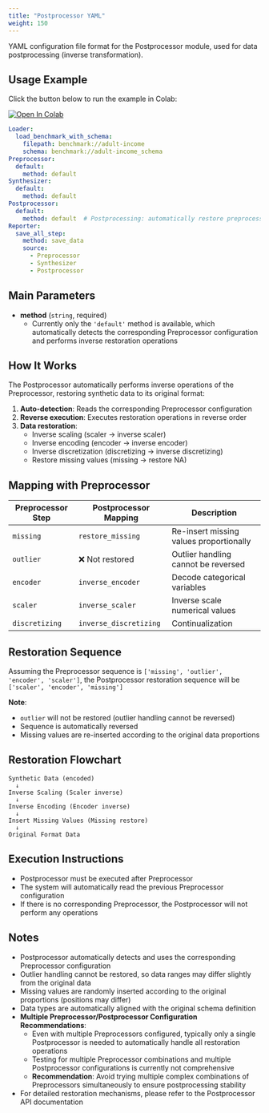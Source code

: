 ```yaml
---
title: "Postprocessor YAML"
weight: 150
---
```


YAML configuration file format for the Postprocessor module, used for data postprocessing (inverse transformation).

## Usage Example

Click the button below to run the example in Colab:

[![Open In Colab](https://colab.research.google.com/assets/colab-badge.svg)](https://colab.research.google.com/github/nics-tw/petsard/blob/main/demo/petsard-yaml/postprocessor-yaml/postprocessor.ipynb)

```yaml
Loader:
  load_benchmark_with_schema:
    filepath: benchmark://adult-income
    schema: benchmark://adult-income_schema
Preprocessor:
  default:
    method: default
Synthesizer:
  default:
    method: default
Postprocessor:
  default:
    method: default  # Postprocessing: automatically restore preprocessing transformations
Reporter:
  save_all_step:
    method: save_data
    source:
      - Preprocessor
      - Synthesizer
      - Postprocessor
```

## Main Parameters

- **method** (`string`, required)
  - Currently only the `'default'` method is available, which automatically detects the corresponding Preprocessor configuration and performs inverse restoration operations

## How It Works

The Postprocessor automatically performs inverse operations of the Preprocessor, restoring synthetic data to its original format:

1. **Auto-detection**: Reads the corresponding Preprocessor configuration
2. **Reverse execution**: Executes restoration operations in reverse order
3. **Data restoration**:
   - Inverse scaling (scaler → inverse scaler)
   - Inverse encoding (encoder → inverse encoder)
   - Inverse discretization (discretizing → inverse discretizing)
   - Restore missing values (missing → restore NA)

## Mapping with Preprocessor

| Preprocessor Step | Postprocessor Mapping | Description |
|------------------|-------------------|------|
| `missing` | `restore_missing` | Re-insert missing values proportionally |
| `outlier` | ❌ Not restored | Outlier handling cannot be reversed |
| `encoder` | `inverse_encoder` | Decode categorical variables |
| `scaler` | `inverse_scaler` | Inverse scale numerical values |
| `discretizing` | `inverse_discretizing` | Continualization |

## Restoration Sequence

Assuming the Preprocessor sequence is `['missing', 'outlier', 'encoder', 'scaler']`,
the Postprocessor restoration sequence will be `['scaler', 'encoder', 'missing']`

**Note**:
- `outlier` will not be restored (outlier handling cannot be reversed)
- Sequence is automatically reversed
- Missing values are re-inserted according to the original data proportions

## Restoration Flowchart

```
Synthetic Data (encoded)
  ↓
Inverse Scaling (Scaler inverse)
  ↓
Inverse Encoding (Encoder inverse)
  ↓
Insert Missing Values (Missing restore)
  ↓
Original Format Data
```

## Execution Instructions

- Postprocessor must be executed after Preprocessor
- The system will automatically read the previous Preprocessor configuration
- If there is no corresponding Preprocessor, the Postprocessor will not perform any operations

## Notes

- Postprocessor automatically detects and uses the corresponding Preprocessor configuration
- Outlier handling cannot be restored, so data ranges may differ slightly from the original data
- Missing values are randomly inserted according to the original proportions (positions may differ)
- Data types are automatically aligned with the original schema definition
- **Multiple Preprocessor/Postprocessor Configuration Recommendations**:
  - Even with multiple Preprocessors configured, typically only a single Postprocessor is needed to automatically handle all restoration operations
  - Testing for multiple Preprocessor combinations and multiple Postprocessor configurations is currently not comprehensive
  - **Recommendation**: Avoid trying multiple complex combinations of Preprocessors simultaneously to ensure postprocessing stability
- For detailed restoration mechanisms, please refer to the Postprocessor API documentation
